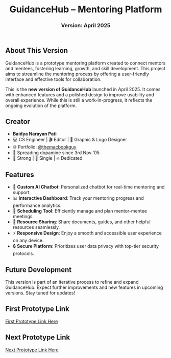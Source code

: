 <!DOCTYPE html>
<html lang="en">
<head>
</head>
<body>
  <header>
    <h1>GuidanceHub – Mentoring Platform</h1>
    <h3>Version: April 2025</h3>
  </header>
  
  <section>
    <h2>About This Version</h2>
    <p>
      GuidanceHub is a prototype mentoring platform created to connect mentors and mentees,
      fostering learning, growth, and skill development. This project aims to streamline
      the mentoring process by offering a user-friendly interface and effective tools for
      collaboration.
    </p>
    <p>
      This is the <strong>new version of GuidanceHub</strong> launched in April 2025. It comes with
      enhanced features and a polished design to improve usability and overall experience. 
      While this is still a work-in-progress, it reflects the ongoing evolution of the platform.
    </p>
  </section>

  <section>
    <h2>Creator</h2>
    <ul>
      <li><strong>Baidya Narayan Pati</strong></li>
      <li>💻 CS Engineer | 🎬 Editor | 🎨 Graphic & Logo Designer</li>
      <li>🌐 Portfolio: <a href="https://bento.me/themacbookguy" target="_blank">@themacbookguy</a></li>
      <li>💫 Spreading dopamine since 3rd Nov '05</li>
      <li>💪 Strong | 💙 Single | 🔥 Dedicated</li>
    </ul>
  </section>

  
  <section>
    <h2>Features</h2>
    <ul>
      <li>🧠 <strong>Custom AI Chatbot</strong>: Personalized chatbot for real-time mentoring and support.</li>
      <li>📊 <strong>Interactive Dashboard</strong>: Track your mentoring progress and performance analytics.</li>
      <li>📅 <strong>Scheduling Tool</strong>: Efficiently manage and plan mentor-mentee meetings.</li>
      <li>📝 <strong>Resource Sharing</strong>: Share documents, guides, and other helpful resources seamlessly.</li>
      <li>⚡ <strong>Responsive Design</strong>: Enjoy a smooth and accessible user experience on any device.</li>
      <li>🔒 <strong>Secure Platform</strong>: Prioritizes user data privacy with top-tier security protocols.</li>
    </ul>
  </section>

  <section>
    <h2>Future Development</h2>
    <p>
      This version is part of an iterative process to refine and expand GuidanceHub. 
      Expect further improvements and new features in upcoming versions. Stay tuned for updates!
    </p>
  </section>

 <section>
    <h2>First Prototype Link</h2>
    <p>
      <a href="https://github.com/bnpati/GuidanceHub-pre" target="_blank">First Prototype Link Here</a>
    </p>
  </section>

  <section>
    <h2>Next Prototype Link</h2>
    <p>
      <a href="[Next Prototype Link]" target="_blank">Next Prototype Link Here</a>
    </p>
  </section>
</body>
</html>
